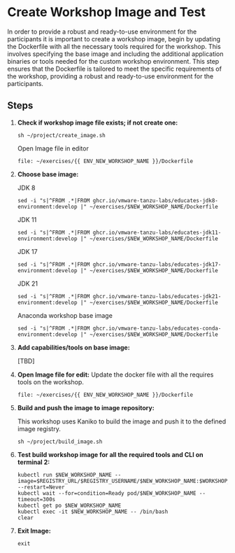 
# Create Workshop Image and Test

In order to provide a robust and ready-to-use environment for the participants it is important to create a workshop image, begin by updating the Dockerfile with all the necessary tools required for the workshop. This involves specifying the base image and including the additional application binaries or tools needed for the custom workshop environment. This step ensures that the Dockerfile is tailored to meet the specific requirements of the workshop, providing a robust and ready-to-use environment for the participants.

## Steps

1. **Check if workshop image file exists; if not create one:**

    ```execute-1
    sh ~/project/create_image.sh
    ```

    Open Image file in editor

    ```editor:open-file
    file: ~/exercises/{{ ENV_NEW_WORKSHOP_NAME }}/Dockerfile
    ```

2. **Choose base image:**

    JDK 8

    ```execute-1
    sed -i "s|^FROM .*|FROM ghcr.io/vmware-tanzu-labs/educates-jdk8-environment:develop |" ~/exercises/$NEW_WORKSHOP_NAME/Dockerfile
    ```

    JDK 11

    ```execute-1
    sed -i "s|^FROM .*|FROM ghcr.io/vmware-tanzu-labs/educates-jdk11-environment:develop |" ~/exercises/$NEW_WORKSHOP_NAME/Dockerfile
    ```

    JDK 17
    
    ```execute-1
    sed -i "s|^FROM .*|FROM ghcr.io/vmware-tanzu-labs/educates-jdk17-environment:develop |" ~/exercises/$NEW_WORKSHOP_NAME/Dockerfile
    ```

    JDK 21
    
    ```execute-1
    sed -i "s|^FROM .*|FROM ghcr.io/vmware-tanzu-labs/educates-jdk21-environment:develop |" ~/exercises/$NEW_WORKSHOP_NAME/Dockerfile
    ```

    Anaconda workshop base image
    
    ```execute-1
    sed -i "s|^FROM .*|FROM ghcr.io/vmware-tanzu-labs/educates-conda-environment:develop |" ~/exercises/$NEW_WORKSHOP_NAME/Dockerfile
    ```

3. **Add capabilities/tools on base image:**

    [TBD]

4. **Open Image file for edit:** Update the docker file with all the requires tools on the workshop.

    ```editor:open-file
    file: ~/exercises/{{ ENV_NEW_WORKSHOP_NAME }}/Dockerfile
    ```

5. **Build and push the image to image repository:**

    This workshop uses Kaniko to build the image and push it to the defined image registry.

    ```execute-1
    sh ~/project/build_image.sh
    ```

6. **Test build workshop image for all the required tools and CLI on terminal 2:**

    ```execute-2
    kubectl run $NEW_WORKSHOP_NAME --image=$REGISTRY_URL/$REGISTRY_USERNAME/$NEW_WORKSHOP_NAME:$WORKSHOP_VERSION --restart=Never
    kubectl wait --for=condition=Ready pod/$NEW_WORKSHOP_NAME --timeout=300s
    kubectl get po $NEW_WORKSHOP_NAME
    kubectl exec -it $NEW_WORKSHOP_NAME -- /bin/bash
    clear
    ```
    
7. **Exit Image:**

    ```execute-2
    exit
    ```
